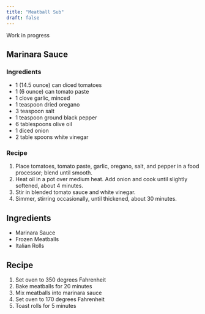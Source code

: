 ```yaml
---
title: "Meatball Sub"
draft: false
---
```


Work in progress

## Marinara Sauce

### Ingredients

- 1 (14.5 ounce) can diced tomatoes
- 1 (6 ounce) can tomato paste
- 1 clove garlic, minced
- 1 teaspoon dried oregano
- 3 teaspoon salt
- 1 teaspoon ground black pepper
- 6 tablespoons olive oil
- 1 diced onion
- 2 table spoons white vinegar

### Recipe

1.  Place tomatoes, tomato paste, garlic, oregano, salt, and pepper in a food processor; blend until smooth. 
2. Heat oil in a pot over medium heat. Add onion and cook until slightly softened, about 4 minutes. 
3. Stir in blended tomato sauce and white vinegar. 
4.  Simmer, stirring occasionally, until thickened, about 30 minutes. 

## Ingredients
- Marinara Sauce
- Frozen Meatballs
- Italian Rolls

## Recipe

1. Set oven to 350 degrees Fahrenheit
2. Bake meatballs for 20 minutes
3. Mix meatballs into marinara sauce
4. Set oven to 170 degrees Fahrenheit
5. Toast rolls for 5 minutes
